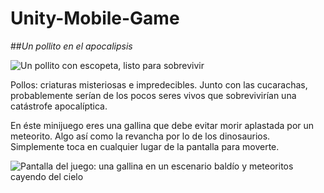 # Unity-Mobile-Game
##_Un pollito en el apocalipsis_

![Un pollito con escopeta, listo para sobrevivir](https://external-preview.redd.it/Z9bMu9zr7R8_AQrbTHDsMq3bnWDFG2P3Vki02ime9K4.jpg?width=640&crop=smart&auto=webp&s=8e10f479bc0f48632b4e06ab646a8dcd7cae580f "Un pollito listo para sobrevivir")

Pollos: criaturas misteriosas e impredecibles. Junto con las cucarachas, probablemente serían de los pocos seres vivos 
que sobrevivirían una catástrofe apocalíptica.  

En éste minijuego eres una gallina que debe evitar morir aplastada por un meteorito. Algo así como la revancha por lo de los
dinosaurios. Simplemente toca en cualquier lugar de la pantalla para moverte.

![Pantalla del juego: una gallina en un escenario baldío y meteoritos cayendo del cielo](https://i.imgur.com/zUaMLcF.jpg "Screenshot del juego")
